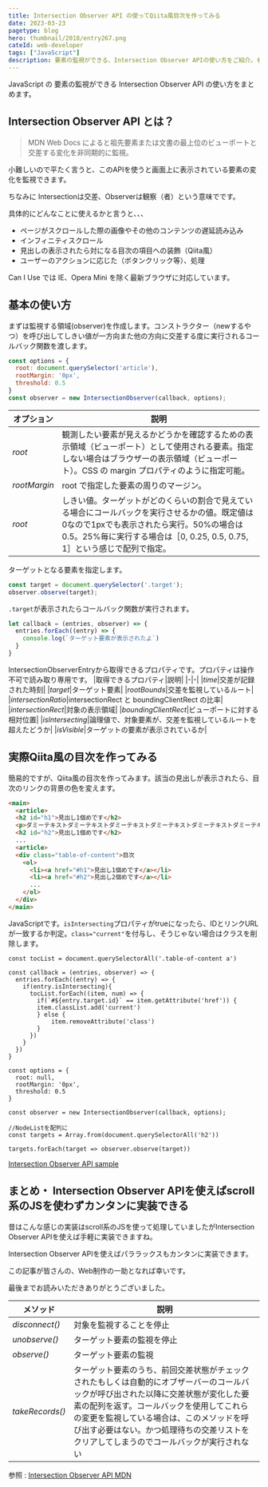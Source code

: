 ```yaml
---
title: Intersection Observer API の使ってQiita風目次を作ってみる
date: 2023-03-23
pagetype: blog
hero: thumbnail/2018/entry267.png
cateId: web-developer
tags: ["JavaScript"]
description: 要素の監視ができる、Intersection Observer APIの使い方をご紹介。もう、scroll量に応じて処理する必要はありません。Qiita風目次のサンプルコード。モダンブラウザでは使用可能。
---
```


JavaScript の 要素の監視ができる Intersection Observer API の使い方をまとめます。

## Intersection Observer API とは？

> MDN Web Docs によると祖先要素または文書の最上位のビューポートと交差する変化を非同期的に監視。


小難しいので平たく言うと、このAPIを使うと画面上に表示されている要素の変化を監視できます。

ちなみに Intersectionは交差、Observerは観察（者）という意味でです。

具体的にどんなことに使えるかと言うと、、、

* ページがスクロールした際の画像やその他のコンテンツの遅延読み込み
* インフィニティスクロール
* 見出しの表示されたら対になる目次の項目への装飾（Qiita風）
* ユーザーのアクションに応じた（ボタンクリック等）、処理

Can I Use では IE、Opera Mini を除く最新ブラウザに対応しています。

## 基本の使い方
まずは監視する領域(observer)を作成します。コンストラクター（newするやつ）を呼び出してしきい値が一方向また他の方向に交差する度に実行されるコールバック関数を渡します。

```js
const options = {
  root: document.querySelector('article'),
  rootMargin: '0px',
  threshold: 0.5
}
const observer = new IntersectionObserver(callback, options);
```
|オプション|説明|
|-|-|
|*root*|観測したい要素が見えるかどうかを確認するための表示領域（ビューポート）として使用される要素。指定しない場合はブラウザーの表示領域（ビューポート）。CSS の margin プロパティのように指定可能。|
|*rootMargin*|root で指定した要素の周りのマージン。|
|*root*|しきい値。ターゲットがどのくらいの割合で見えている場合にコールバックを実行させるかの値。既定値は0なので1pxでも表示されたら実行。50%の場合は 0.5。25%毎に実行する場合は［0, 0.25, 0.5, 0.75, 1］という感じで配列で指定。 |

ターゲットとなる要素を指定します。

```js
const target = document.querySelector('.target');
observer.observe(target);
```

`.target`が表示されたらコールバック関数が実行されます。
```js
let callback = (entries, observer) => {
  entries.forEach((entry) => {
    console.log(`ターゲット要素が表示されたよ`)
  }
}
```
IntersectionObserverEntryから取得できるプロパティです。プロパティは操作不可で読み取り専用です。
|取得できるプロパティ|説明|
|-|-|
|*time*|交差が記録された時刻|
|*target*|ターゲット要素|
|*rootBounds*|交差を監視しているルート|
|*intersectionRatio*|intersectionRect と boundingClientRect の比率|
|*intersectionRect*|対象の表示領域|
|*boundingClientRect*|ビューポートに対する相対位置|
|*isIntersecting*|論理値で、対象要素が、交差を監視しているルートを超えたどうか|
|*isVisible*|ターゲットの要素が表示されているか|

## 実際Qiita風の目次を作ってみる
簡易的ですが、Qiita風の目次を作ってみます。該当の見出しが表示されたら、目次のリンクの背景の色を変えます。
```HTML
<main>
  <article>
  <h2 id="h1">見出し1個めです</h2>
  <p>ダミーテキストダミーテキストダミーテキストダミーテキストダミーテキストダミーテキストダミーテキストダミーテキストダミーテキストダミーテキストダミーテキストダミーテキストダミーテキストダミーテキストダミーテキストダミーテキストダミーテキストダミーテキストダミーテキストダミーテキストダミーテキストダミーテキストダミーテキストダミーテキストダミーテキスト</p>
  <h2 id="h2">見出し1個めです</h2>
  ...
  <article>
  <div class="table-of-content">目次
    <ol>
      <li><a href="#h1">見出し1個めです</a></li>
      <li><a href="#h2">見出し2個めです</a></li>
      ...
    </ol>
  </div>
</main>
```
JavaScriptです。`isIntersecting`プロパティがtrueになったら、IDとリンクURLが一致するか判定。`class="current"`を付与し、そうじゃない場合はクラスを削除します。

```JavaScript:title=JavaScript
const tocList = document.querySelectorAll('.table-of-content a')

const callback = (entries, observer) => {
  entries.forEach((entry) => {
    if(entry.isIntersecting){
      tocList.forEach((item, num) => {
        if(`#${entry.target.id}` == item.getAttribute('href')) {
        item.classList.add('current')
        } else {
            item.removeAttribute('class')
        }
      })
    }
  })
}

const options = {
  root: null,
  rootMargin: '0px',
  threshold: 0.5
}

const observer = new IntersectionObserver(callback, options);

//NodeListを配列に
const targets = Array.from(document.querySelectorAll('h2'))

targets.forEach(target => observer.observe(target))
```

[Intersection Observer API sample](https://codepen.io/camille-cebu/pen/ExeOmeW)

## まとめ・ Intersection Observer APIを使えばscroll系のJSを使わずカンタンに実装できる
昔はこんな感じの実装はscroll系のJSを使って処理していましたがIntersection Observer APIを使えば手軽に実装できますね。

Intersection Observer APIを使えばパララックスもカンタンに実装できます。

この記事が皆さんの、Web制作の一助となれば幸いです。

最後までお読みいただきありがとうございました。

|メソッド|説明|
|-|-|
|*disconnect()*|対象を監視することを停止|
|*unobserve()*|ターゲット要素の監視を停止|
|*observe()*|ターゲット要素の監視|
|*takeRecords()*|ターゲット要素のうち、前回交差状態がチェックされたもしくは自動的にオブザーバーのコールバックが呼び出された以降に交差状態が変化した要素の配列を返す。コールバックを使用してこれらの変更を監視している場合は、このメソッドを呼び出す必要はない。かつ処理待ちの交差リストをクリアしてしまうのでコールバックが実行されない|

参照 : [Intersection Observer API MDN](https://developer.mozilla.org/ja/docs/Web/API/Intersection_Observer_API)
